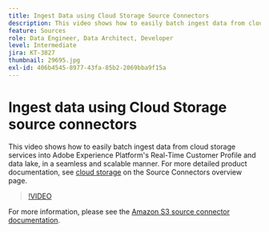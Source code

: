 ```yaml
---
title: Ingest Data using Cloud Storage Source Connectors
description: This video shows how to easily batch ingest data from cloud storage services into Adobe Experience Platform's Real-Time Customer Profile and data lake, in a seamless and scalable manner.
feature: Sources
role: Data Engineer, Data Architect, Developer
level: Intermediate
jira: KT-3827
thumbnail: 29695.jpg
exl-id: 406b4545-8977-43fa-85b2-2069bba9f15a
---
```

# Ingest data using Cloud Storage source connectors

This video shows how to easily batch ingest data from cloud storage services into Adobe Experience Platform's Real-Time Customer Profile and data lake, in a seamless and scalable manner. For more detailed product documentation, see [cloud storage](https://experienceleague.adobe.com/docs/experience-platform/sources/home.html?lang=en#cloud-storage) on the Source Connectors overview page.

>[!VIDEO](https://video.tv.adobe.com/v/29695?quality=12&learn=on)

For more information, please see the [Amazon S3 source connector documentation](https://experienceleague.adobe.com/docs/experience-platform/sources/ui-tutorials/create/cloud-storage/s3.html).
